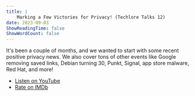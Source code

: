 ```yaml
---
title: |
    Marking a Few Victories for Privacy! (Techlore Talks 12)
date: 2023-09-03
ShowReadingTime: false
ShowWordCount: false
---
```


It's been a couple of months, and we wanted to start with some recent positive privacy news. We also cover tons of other events like Google removing saved links, Debian turning 30, Punkt, Signal, app store malware, Red Hat, and more!

- [Listen on YouTube](https://www.youtube.com/watch?v=Ff1m3A0yN5c)
- [Rate on IMDb](https://www.imdb.com/title/tt29032637/)
